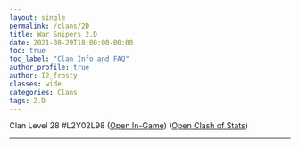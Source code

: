 ```yaml
---
layout: single
permalink: /clans/2D
title: War Snipers 2.D
date: 2021-08-29T18:00:00-00:00
toc: true
toc_label: "Clan Info and FAQ"
author_profile: true
author: I2_frosty
classes: wide
categories: Clans
tags: 2.D
---
```


Clan Level 28 #L2Y02L98
([Open In-Game](https://link.clashofclans.com/en?action=OpenClanProfile&tag=L2Y02L98)) ([Open Clash of Stats](https://www.clashofstats.com/clans/war-snipers-2.d-L2Y02L98/members/))

***